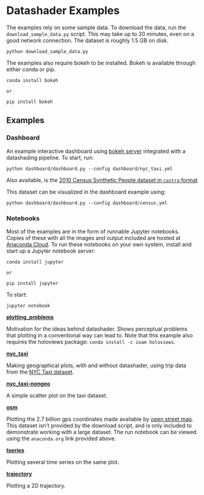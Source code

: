 # Datashader Examples

The examples rely on some sample data. To download the data, run the
`download_sample_data.py` script. This may take up to 20 minutes, even on a
good network connection. The dataset is roughly 1.5 GB on disk.

```
python download_sample_data.py
```

The examples also require bokeh to be installed. Bokeh is available through
either conda or pip.


```
conda install bokeh

or

pip install bokeh
```

## Examples


### Dashboard

An example interactive dashboard using [bokeh
server](http://bokeh.pydata.org/en/latest/docs/user_guide/server.html)
integrated with a datashading pipeline. To start, run:

```
python dashboard/dashboard.py --config dashboard/nyc_taxi.yml
```

Also available, is the [2010 Census Synthetic People dataset in `castra` format](http://s3.amazonaws.com/bokeh_data/census.castra.tar.gz)

This dataset can be visualized in the dashboard example using:
```
python dashboard/dashboard.py --config dashboard/census.yml
```

### Notebooks

Most of the examples are in the form of runnable Jupyter notebooks. Copies of
these with all the images and output included are hosted at [Anaconda
Cloud](https://anaconda.org/jbednar/notebooks). To run these notebooks on your
own system, install and start up a Jupyter notebook server:

```
conda install jupyter

or

pip install jupyter
```

To start:

```
jupyter notebook
```

**[plotting_problems](https://anaconda.org/jbednar/plotting_problems/notebook)**

Motivation for the ideas behind datashader. Shows perceptual problems that
plotting in a conventional way can lead to. Note that this example also
requires the holoviews package: `conda install -c ioam holoviews`.

**[nyc_taxi](https://anaconda.org/jbednar/nyc_taxi/notebook)**

Making geographical plots, with and without datashader, using trip data from
the [NYC Taxi dataset](http://www.nyc.gov/html/tlc/html/about/trip_record_data.shtml).

**[nyc_taxi-nongeo](https://anaconda.org/jbednar/nyc_taxi-nongeo/notebook)**

A simple scatter plot on the taxi dataset.

**[osm](https://anaconda.org/jbednar/osm/notebook)**

Plotting the 2.7 billion gps coordinates made available by [open street
map](https://blog.openstreetmap.org/2012/04/01/bulk-gps-point-data/). This
dataset isn't provided by the download script, and is only included to
demonstrate working with a large dataset. The run notebook can be viewed using
the `anaconda.org` link provided above.

**[tseries](https://anaconda.org/jbednar/tseries/notebook)**

Plotting several time series on the same plot.

**[trajectory](https://anaconda.org/jbednar/trajectory/notebook)**

Plotting a 2D trajectory.
